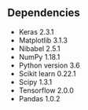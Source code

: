 ## Dependencies
- Keras 2.3.1
- Matplotlib 3.1.3 
- Nibabel 2.5.1
- NumPy 1.18.1
- Python version 3.6
- Scikit learn 0.22.1
- Scipy 1.3.1
- Tensorflow 2.0.0
- Pandas 1.0.2

